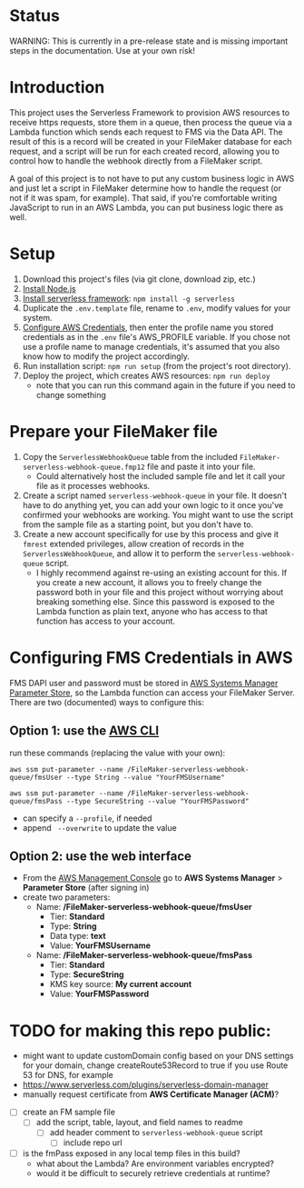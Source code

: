 # Status

WARNING: This is currently in a pre-release state and is missing important steps in the documentation. Use at your own risk!


# Introduction

This project uses the Serverless Framework to provision AWS resources to receive https requests, store them in a queue, then process the queue via a Lambda function which sends each request to FMS via the Data API. The result of this is a record will be created in your FileMaker database for each request, and a script will be run for each created record, allowing you to control how to handle the webhook directly from a FileMaker script.

A goal of this project is to not have to put any custom business logic in AWS and just let a script in FileMaker determine how to handle the request (or not if it was spam, for example). That said, if you're comfortable writing JavaScript to run in an AWS Lambda, you can put business logic there as well.



# Setup

1. Download this project's files (via git clone, download zip, etc.)
2. [Install Node.js](https://nodejs.org/en/download/)
3. [Install serverless framework](https://www.serverless.com/framework/docs/getting-started): `npm install -g serverless`
4. Duplicate the `.env.template` file, rename to `.env`, modify values for your system.
5. [Configure AWS Credentials](https://www.serverless.com/framework/docs/providers/aws/guide/credentials#using-aws-profiles), then enter the profile name you stored credentials as in the `.env` file's AWS_PROFILE variable. If you chose not use a profile name to manage credentials, it's assumed that you also know how to modify the project accordingly.
6. Run installation script: `npm run setup` (from the project's root directory).
7. Deploy the project, which creates AWS resources: `npm run deploy`
	- note that you can run this command again in the future if you need to change something



# Prepare your FileMaker file

1. Copy the `ServerlessWebhookQueue` table from the included `FileMaker-serverless-webhook-queue.fmp12` file and paste it into your file.
	- Could alternatively host the included sample file and let it call your file as it processes webhooks.
2. Create a script named `serverless-webhook-queue` in your file. It doesn't have to do anything yet, you can add your own logic to it once you've confirmed your webhooks are working. You might want to use the script from the sample file as a starting point, but you don't have to.
3. Create a new account specifically for use by this process and give it `fmrest` extended privileges, allow creation of records in the `ServerlessWebhookQueue`, and allow it to perform the `serverless-webhook-queue` script.
	- I highly recommend against re-using an existing account for this. If you create a new account, it allows you to freely change the password both in your file and this project without worrying about breaking something else. Since this password is exposed to the Lambda function as plain text, anyone who has access to that function has access to your account.



# Configuring FMS Credentials in AWS

FMS DAPI user and password must be stored in [AWS Systems Manager Parameter Store](https://docs.aws.amazon.com/systems-manager/latest/userguide/systems-manager-parameter-store.html), so the Lambda function can access your FileMaker Server. There are two (documented) ways to configure this:

## Option 1: use the [AWS CLI](https://aws.amazon.com/cli/)  
run these commands (replacing the value with your own):  

	aws ssm put-parameter --name /FileMaker-serverless-webhook-queue/fmsUser --type String --value "YourFMSUsername"

	aws ssm put-parameter --name /FileMaker-serverless-webhook-queue/fmsPass --type SecureString --value "YourFMSPassword"

- can specify a `--profile`, if needed
- append ` --overwrite` to update the value

## Option 2: use the web interface
- From the [AWS Management Console](https://aws.amazon.com/console) go to **AWS Systems Manager** > **Parameter Store** (after signing in)
- create two parameters:
	- Name: **/FileMaker-serverless-webhook-queue/fmsUser**
		- Tier: **Standard**
		- Type: **String**
		- Data type: **text**
		- Value: **YourFMSUsername**
	- Name: **/FileMaker-serverless-webhook-queue/fmsPass**
		- Tier: **Standard**
		- Type: **SecureString**
		- KMS key source: **My current account**
		- Value: **YourFMSPassword**



# TODO for making this repo public:

- might want to update customDomain config based on your DNS settings for your domain, change createRoute53Record to true if you use Route 53 for DNS, for example
- https://www.serverless.com/plugins/serverless-domain-manager
- manually request certificate from **AWS Certificate Manager (ACM)**?
- [ ] create an FM sample file
	- [ ] add the script, table, layout, and field names to readme
		- [ ] add header comment to `serverless-webhook-queue` script
			- [ ] include repo url
- [ ] is the fmPass exposed in any local temp files in this build?
	- what about the Lambda? Are environment variables encrypted?
	- would it be difficult to securely retrieve credentials at runtime?
